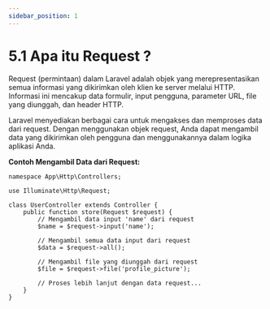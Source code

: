 ```yaml
---
sidebar_position: 1
---
```


# 5.1 Apa itu Request ? 


Request (permintaan) dalam Laravel adalah objek yang merepresentasikan semua informasi yang dikirimkan oleh klien ke server melalui HTTP. Informasi ini mencakup data formulir, input pengguna, parameter URL, file yang diunggah, dan header HTTP.

Laravel menyediakan berbagai cara untuk mengakses dan memproses data dari request. Dengan menggunakan objek request, Anda dapat mengambil data yang dikirimkan oleh pengguna dan menggunakannya dalam logika aplikasi Anda.

**Contoh Mengambil Data dari Request:**

```
namespace App\Http\Controllers;

use Illuminate\Http\Request;

class UserController extends Controller {
    public function store(Request $request) {
        // Mengambil data input 'name' dari request
        $name = $request->input('name');

        // Mengambil semua data input dari request
        $data = $request->all();

        // Mengambil file yang diunggah dari request
        $file = $request->file('profile_picture');

        // Proses lebih lanjut dengan data request...
    }
}
```